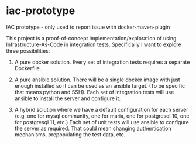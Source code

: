 # iac-prototype
IAC prototype - only used to report issue with docker-maven-plugin

This project is a proof-of-concept implementation/exploration of using Infrastructure-As-Code
in integration tests. Specifically I want to explore three possibilities:

1. A pure docker solution. Every set of integration tests requires a separate Dockerfile.

2. A pure ansible solution. There will be a single docker image with just enough installed
so it can be used as an ansible target. (To be specific that means python and SSH). Each
set of integration tests will use ansible to install the server and configure it.

3. A hybrid solution where we have a default configuration for each server (e.g, one for
mysql community, one for maria, one for postgresql 10, one for postgresql 11, etc.) Each
set of unit tests will use ansible to configure the server as required. That could mean
changing authentication mechanisms, prepopulating the test data, etc.

